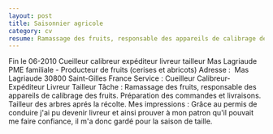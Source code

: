 ```yaml
---
layout: post
title: Saisonnier agricole
category: cv
resume: Ramassage des fruits, responsable des appareils de calibrage des fruits (cerises et abricots). Préparation des commandes et livraisons. Tailleur des arbres aprés la récolte.
---
```

Fin le 06-2010
Cueilleur calibreur expéditeur livreur tailleur
Mas Lagriaude
PME familiale - Producteur de fruits (cerises et abricots)
Adresse : ­ Mas Lagriaude­ 30800­ Saint-Gilles­ France
Service : Cueilleur­ Calibreur­ Expéditeur­ Livreur­ Tailleur­
Tâche : Ramassage des fruits, responsable des appareils de calibrage des fruits. Préparation des commandes et livraisons. Tailleur des arbres aprés la récolte.
Mes impressions : Grâce au permis de conduire j'ai pu devenir livreur et ainsi prouver à mon patron qu'il pouvait me faire confiance, il m'a donc gardé pour la saison de taille.